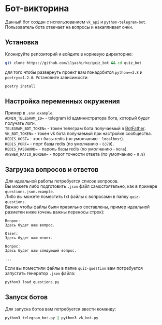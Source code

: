 # Бот-викторина
Данный бот создан с использованием `vk_api` и `python-telegram-bot`.  
Пользователь бота отвечает на вопросы и накапливает очки.  

## Установка
Клонируйте репозиторий и войдите в корневую директорию:
```sh
git clone https://github.com/ilyashirko/quiz_bot && cd quiz_bot
```
для того чтобы развернуть проект вам понадобится `python==3.8` и `poetry==1.2.0`. Установите зависимости:
```sh
poetry install
```
## Настройка переменных окружения
Пример в `.env.example`.  
`ADMIN_TELEGRAM_ID=` - telegram id администратора бота, который будет получать логи.  
`TELEGRAM_BOT_TOKEN=` - токен телеграм бота получаемый в [BotFather](https://t.me/botfather).  
`VK_BOT_TOKEN=` - токен vk бота получаемый при настройке сообщества.  
`REDIS_HOST=` - хост базы redis (по умолчанию - `localhost`).  
`REDIS_PORT=` - порт базы redis (по умолчанию - `6379`).  
`REDIS_PASSWORD=` - пароль базы redis (по умолчанию - `None`).  
`ANSWER_RATIO_BORDER=` - порог точности ответа (по умолчанию - `0.9`)

## Загрузка вопросов и ответов
Для идеальной работы потребуется список вопросов.  
Вы можете либо подготовить `.json` файл самостоятельно, как в примере `questions.json.example`.  
Либо вы можете поместить txt файлы с вопросами в папку `quiz-questions`.  
Важно чтобы файлы были правильно составлены, пример идеальной разметки ниже (очень важны переносы строк):  
```
Вопрос:
Здесь будет ваш вопрос.

Ответ:
Здесь будет ваш ответ.

Вопрос:
Здесь будет ваш следующий вопрос.

...
```
Если вы поместили файлы в папке `quiz-question` вам потребуется запустить генератор `.json` файла:
```sh
python3 load_questions.py
```

## Запуск ботов
Для запуска ботов вам потребуется ввести команду:
```sh
python3 telegram_bot.py | python3 vk_bot.py
```